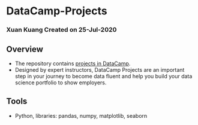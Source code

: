 # DataCamp-Projects
### Xuan Kuang Created on 25-Jul-2020

## Overview
- The repository contains [projects in DataCamp](https://learn.datacamp.com/projects). 
- Designed by expert instructors, DataCamp Projects are an important step in your journey to become data fluent and help you build your data science portfolio to show employers.

## Tools
- Python, libraries: pandas, numpy, matplotlib, seaborn
